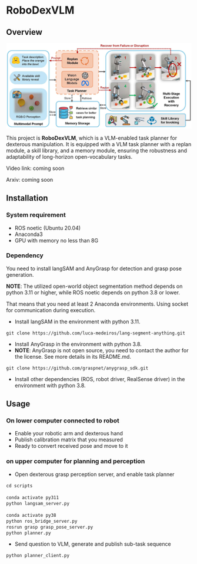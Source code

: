 # RoboDexVLM

## Overview
![RoboDexVLM Overview](assets/overview.jpg)

This project is **RoboDexVLM**, which is a VLM-enabled task planner for dexterous manipulation. It is equipped with a VLM task planner with a replan module, a skill library, and a memory module, ensuring the robustness and adaptability of long-horizon open-vocabulary tasks.

Video link: coming soon

Arxiv: coming soon

## Installation
### System requirement
- ROS noetic (Ubuntu 20.04)
- Anaconda3
- GPU with memory no less than 8G
### Dependency
You need to install langSAM and AnyGrasp for detection and grasp pose generation.

**NOTE**: The utilized open-world object segmentation method depends on python 3.11 or higher, while ROS noetic depends on python 3.8 or lower. 

That means that you need at least 2 Anaconda environments. Using socket for communication during execution.

- Install langSAM in the environment with python 3.11.
```
git clone https://github.com/luca-medeiros/lang-segment-anything.git
```
- Install AnyGrasp in the environment with python 3.8.
- **NOTE**: AnyGrasp is not open source, you need to contact the author for the license. See more details in its README.md.
```
git clone https://github.com/graspnet/anygrasp_sdk.git
```
- Install other dependencies (ROS, robot driver, RealSense driver) in the environment with python 3.8.


## Usage

### On lower computer connected to robot

- Enable your robotic arm and dexterous hand
- Publish calibration matrix that you measured
- Ready to convert received pose and move to it

### on upper computer for planning and perception

- Open dexterous grasp perception server, and enable task planner

```    
cd scripts

conda activate py311
python langsam_server.py

conda activate py38
python ros_bridge_server.py
rosrun grasp grasp_pose_server.py
python planner.py
```

- Send question to VLM, generate and publish sub-task sequence
```
python planner_client.py
```





